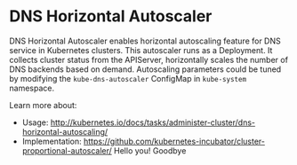 # DNS Horizontal Autoscaler

DNS Horizontal Autoscaler enables horizontal autoscaling feature for DNS service
in Kubernetes clusters. This autoscaler runs as a Deployment. It collects cluster
status from the APIServer, horizontally scales the number of DNS backends based
on demand. Autoscaling parameters could be tuned by modifying the `kube-dns-autoscaler`
ConfigMap in `kube-system` namespace.

Learn more about:
- Usage: http://kubernetes.io/docs/tasks/administer-cluster/dns-horizontal-autoscaling/
- Implementation: https://github.com/kubernetes-incubator/cluster-proportional-autoscaler/
Hello you!
Goodbye
